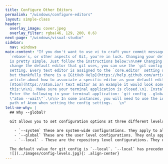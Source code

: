 ```yaml
---
title: Configure Other Editors
permalink: "/windows/configure-editors"
layout: simple-class
header:
  overlay_image: cover.jpeg
  overlay_filter: rgba(46, 129, 200, 0.6)
next-page: "/windows/visual-studio"
sidebar:
  nav: windows
main-content: "If you don't want to use vi to craft your commit messages, deal with
  `rebase`s, or other aspects of Git, you're in luck. Changing your default editor
  is pretty simple. Just follow the instructions below:\n\n## Changing `core.editor`\nTo
  change the default editor that git uses, you can use the `git config core.editor`
  setting. Every text editor is assigned to the `core.editor` setting differently,
  but thankfully there is a [GitHub Help](https://help.github.com/articles/associating-text-editors-with-git/)
  article about how to associate a specific editor as your default editor. Using the
  [Atom](https://atom.io/) text editor as an example it would look something like
  this:\n\n1. Make sure your terminal application is closed.\n1. Install [Atom](https://atom.io/).\n1.
  Enter the following in your terminal application: `git config --global core.editor
  \"atom --wait\"`.\n\n> In some instances, you will need to use the installation
  path of Atom when setting the config settings.   \n"
tell-me-why: |
  ## Why --global?

  Git allows you to set configuration options at three different levels.

    - `--system` These are system-wide configurations. They apply to all users on this computer.
    - `--global` These are the user level configurations. They only apply to your user account and will be applied to every repository you create or clone under your account.
    - `--local` - These are the repository level configurations. They only apply to the specific repository where they are set.

  The default value for git config is `--local`. `--local` has precedence so setting something at the local level will override settings at global or system level.
  ![](../images/config-levels.jpg){: .align-center}
---
```


